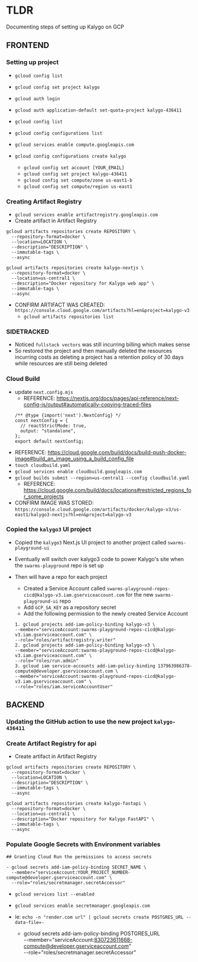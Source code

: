 # TLDR

Documenting steps of setting up Kalygo on GCP

## FRONTEND

### Setting up project

- `gcloud config list`
- `gcloud config set project kalygo`
- `gcloud auth login`
- `gcloud auth application-default set-quota-project kalygo-436411`
- `gcloud config list`

- `gcloud config configurations list`
- `gcloud services enable compute.googleapis.com`
- `gcloud config configurations create kalygo`
  - `gcloud config set account [YOUR_EMAIL]`
  - `gcloud config set project kalygo-436411`
  - `gcloud config set compute/zone us-east1-b`
  - `gcloud config set compute/region us-east1`

### Creating Artifact Registry

- `gcloud services enable artifactregistry.googleapis.com`
- Create artifact in Artifact Registry
``` template
gcloud artifacts repositories create REPOSITORY \
  --repository-format=docker \
  --location=LOCATION \
  --description="DESCRIPTION" \
  --immutable-tags \
  --async
```
``` ie:
gcloud artifacts repositories create kalygo-nextjs \
  --repository-format=docker \
  --location=us-central1 \
  --description="Docker repository for Kalygo web app" \
  --immutable-tags \
  --async
```
- CONFIRM ARTIFACT WAS CREATED: `https://console.cloud.google.com/artifacts?hl=en&project=kalygo-v3`
  - `gcloud artifacts repositories list`

### SIDETRACKED

- Noticed `fullstack vectors` was still incurring billing which makes sense
- So restored the project and then manually deleted the resources incurring costs as deleting a project has a retention policy of 30 days while resources are still being deleted

### Cloud Build

- update `next.config.mjs` <!-- Already was done -->
  - REFERENCE: https://nextjs.org/docs/pages/api-reference/next-config-js/output#automatically-copying-traced-files
  ```
  /** @type {import('next').NextConfig} */
  const nextConfig = {
    // reactStrictMode: true,
    output: "standalone",
  };
  export default nextConfig;
  ```
- REFERENCE: https://cloud.google.com/build/docs/build-push-docker-image#build_an_image_using_a_build_config_file
- `touch cloudbuild.yaml`
- `gcloud services enable cloudbuild.googleapis.com`
- `gcloud builds submit --region=us-central1 --config cloudbuild.yaml`
  - REFERENCE: https://cloud.google.com/build/docs/locations#restricted_regions_for_some_projects
- CONFIRM IMAGE WAS STORED: `https://console.cloud.google.com/artifacts/docker/kalygo-v3/us-east1/kalygo3-nextjs?hl=en&project=kalygo-v3`

### Copied the `kalygo3` UI project

- Copied the `kalygo3` Next.js UI project to another project called `swarms-playground-ui`
- Eventually will switch over kalygo3 code to power Kalygo's site when the `swarms-playground` repo is set up
- Then will have a repo for each project

  - Created a Service Account called `swarms-playground-repos-cicd@kalygo-v3.iam.gserviceaccount.com` for the new `swarms-playground-ui` repo
  - Add `GCP_SA_KEY` as a repository secret
  - Add the following permission to the newly created Service Account
  ```
  1. gcloud projects add-iam-policy-binding kalygo-v3 \
  --member="serviceAccount:swarms-playground-repos-cicd@kalygo-v3.iam.gserviceaccount.com" \
  --role="roles/artifactregistry.writer"
  2. gcloud projects add-iam-policy-binding kalygo-v3 \
  --member="serviceAccount:swarms-playground-repos-cicd@kalygo-v3.iam.gserviceaccount.com" \
  --role="roles/run.admin"
  3. gcloud iam service-accounts add-iam-policy-binding 137963986378-compute@developer.gserviceaccount.com \
  --member="serviceAccount:swarms-playground-repos-cicd@kalygo-v3.iam.gserviceaccount.com" \
  --role="roles/iam.serviceAccountUser"
  ```

## BACKEND

### Updating the GitHub action to use the new project `kalygo-436411`

### Create Artifact Registry for api

- Create artifact in Artifact Registry
``` template
gcloud artifacts repositories create REPOSITORY \
  --repository-format=docker \
  --location=LOCATION \
  --description="DESCRIPTION" \
  --immutable-tags \
  --async
```
``` ie:
gcloud artifacts repositories create kalygo-fastapi \
  --repository-format=docker \
  --location=us-central1 \
  --description="Docker repository for Kalygo FastAPI" \
  --immutable-tags \
  --async
```

### Populate Google Secrets with Environment variables

```
## Granting Cloud Run the permissions to access secrets

- gcloud secrets add-iam-policy-binding SECRET_NAME \
  --member="serviceAccount:YOUR_PROJECT_NUMBER-compute@developer.gserviceaccount.com" \
  --role="roles/secretmanager.secretAccessor"
```

- `gcloud services list --enabled`
- `gcloud services enable secretmanager.googleapis.com`

- ie: `echo -n "render.com url" | gcloud secrets create POSTGRES_URL --data-file=-`
  - gcloud secrets add-iam-policy-binding POSTGRES_URL \
  --member="serviceAccount:830723611668-compute@developer.gserviceaccount.com" \
  --role="roles/secretmanager.secretAccessor"